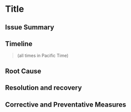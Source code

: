 
# Title

## Issue Summary

## Timeline
> (all times in Pacific Time)

## Root Cause

## Resolution and recovery

## Corrective and Preventative Measures
